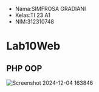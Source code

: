 + Nama:SIMFROSA GRADIANI
+ Kelas:TI 23 A1
+ NIM:312310748

# Lab10Web
## PHP OOP

![Screenshot 2024-12-04 163846](https://github.com/user-attachments/assets/42137dfc-0410-46e3-b14a-b24bf05cdd20)

